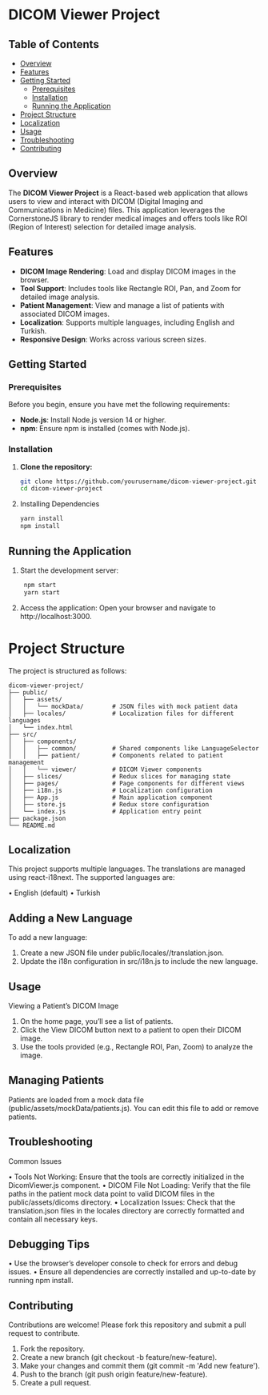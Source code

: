 # DICOM Viewer Project

## Table of Contents
- [Overview](#overview)
- [Features](#features)
- [Getting Started](#getting-started)
  - [Prerequisites](#prerequisites)
  - [Installation](#installation)
  - [Running the Application](#running-the-application)
- [Project Structure](#project-structure)
- [Localization](#localization)
- [Usage](#usage)
- [Troubleshooting](#troubleshooting)
- [Contributing](#contributing)

## Overview

The **DICOM Viewer Project** is a React-based web application that allows users to view and interact with DICOM (Digital Imaging and Communications in Medicine) files. This application leverages the CornerstoneJS library to render medical images and offers tools like ROI (Region of Interest) selection for detailed image analysis.

## Features

- **DICOM Image Rendering**: Load and display DICOM images in the browser.
- **Tool Support**: Includes tools like Rectangle ROI, Pan, and Zoom for detailed image analysis.
- **Patient Management**: View and manage a list of patients with associated DICOM images.
- **Localization**: Supports multiple languages, including English and Turkish.
- **Responsive Design**: Works across various screen sizes.

## Getting Started

### Prerequisites

Before you begin, ensure you have met the following requirements:

- **Node.js**: Install Node.js version 14 or higher.
- **npm**: Ensure npm is installed (comes with Node.js).

### Installation

1. **Clone the repository:**
   ```bash
   git clone https://github.com/yourusername/dicom-viewer-project.git
   cd dicom-viewer-project
2. Installing Dependencies
   ```bash
   yarn install
   npm install
## Running the Application
1. Start the development server:
   ```bash
    npm start
    yarn start
2.	Access the application:
  Open your browser and navigate to http://localhost:3000.

# Project Structure
The project is structured as follows:

    dicom-viewer-project/
    ├── public/
    │   ├── assets/
    │   │   └── mockData/        # JSON files with mock patient data
    │   ├── locales/             # Localization files for different languages
    │   └── index.html
    ├── src/
    │   ├── components/
    │   │   ├── common/          # Shared components like LanguageSelector
    │   │   ├── patient/         # Components related to patient management
    │   │   └── viewer/          # DICOM Viewer components
    │   ├── slices/              # Redux slices for managing state
    │   ├── pages/               # Page components for different views
    │   ├── i18n.js              # Localization configuration
    │   ├── App.js               # Main application component
    │   ├── store.js             # Redux store configuration
    │   └── index.js             # Application entry point
    ├── package.json
    └── README.md

## Localization
This project supports multiple languages. The translations are managed using react-i18next. The supported languages are:

  •	English (default)
  •	Turkish

## Adding a New Language

To add a new language:

1.	Create a new JSON file under public/locales/<lang-code>/translation.json.
2.	Update the i18n configuration in src/i18n.js to include the new language.

## Usage

Viewing a Patient’s DICOM Image

1.	On the home page, you’ll see a list of patients.
2.	Click the View DICOM button next to a patient to open their DICOM image.
3.	Use the tools provided (e.g., Rectangle ROI, Pan, Zoom) to analyze the image.

## Managing Patients

Patients are loaded from a mock data file (public/assets/mockData/patients.js). You can edit this file to add or remove patients.

## Troubleshooting

Common Issues

•	Tools Not Working: Ensure that the tools are correctly initialized in the DicomViewer.js component.
•	DICOM File Not Loading: Verify that the file paths in the patient mock data point to valid DICOM files in the public/assets/dicoms directory.
•	Localization Issues: Check that the translation.json files in the locales directory are correctly formatted and contain all necessary keys.

## Debugging Tips

•	Use the browser’s developer console to check for errors and debug issues.
•	Ensure all dependencies are correctly installed and up-to-date by running npm install.

## Contributing

Contributions are welcome! Please fork this repository and submit a pull request to contribute.

1.	Fork the repository.
2.	Create a new branch (git checkout -b feature/new-feature).
3.	Make your changes and commit them (git commit -m 'Add new feature').
4.	Push to the branch (git push origin feature/new-feature).
5.	Create a pull request.

